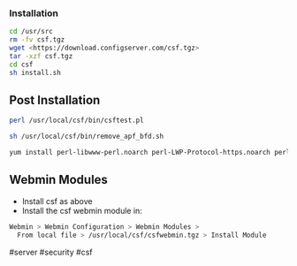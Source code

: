 ### Installation

```bash
cd /usr/src
rm -fv csf.tgz
wget <https://download.configserver.com/csf.tgz>
tar -xzf csf.tgz
cd csf
sh install.sh
```

## Post Installation

```bash
perl /usr/local/csf/bin/csftest.pl
```

```bash
sh /usr/local/csf/bin/remove_apf_bfd.sh
```

```bash
yum install perl-libwww-perl.noarch perl-LWP-Protocol-https.noarch perl-GDGraph
```

## Webmin Modules

-   Install csf as above
-   Install the csf webmin module in:

```bash
Webmin > Webmin Configuration > Webmin Modules >
  From local file > /usr/local/csf/csfwebmin.tgz > Install Module
```

#server #security #csf